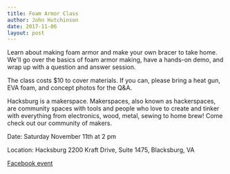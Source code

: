 ```yaml
---
title: Foam Armor Class
author: John Hutchinson
date: 2017-11-06
layout: post
---
```


Learn about making foam armor and make your own bracer to take home. We'll go over the basics of foam armor making, have a hands-on demo, and wrap up with a question and answer session. 

The class costs $10 to cover materials. If you can, please bring a heat gun, EVA foam, and concept photos for the Q&A.

Hacksburg is a makerspace. Makerspaces, also known as hackerspaces, are community spaces with tools and people who love to create and tinker with everything from electronics, wood, metal, sewing to home brew! Come check out our community of makers.

Date: Saturday November 11th at 2 pm

Location: Hacksburg 2200 Kraft Drive, Suite 1475, Blacksburg, VA

[Facebook event](https://www.facebook.com/events/141692073127463/)
